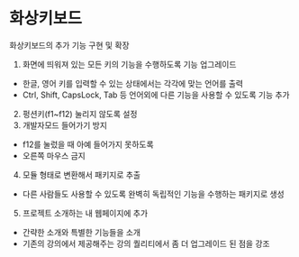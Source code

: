 # 화상키보드

화상키보드의 추가 기능 구현 및 확장

1. 화면에 띄워져 있는 모든 키의 기능을 수행하도록 기능 업그레이드

- 한글, 영어 키를 입력할 수 있는 상태에서는 각각에 맞는 언어를 출력
- Ctrl, Shift, CapsLock, Tab 등 언어외에 다른 기능을 사용할 수 있도록 기능 추가

2. 펑션키(f1~f12) 눌리지 않도록 설정
3. 개발자모드 들어가기 방지

- f12를 눌렀을 때 아예 들어가지 못하도록
- 오른쪽 마우스 금지

4. 모듈 형태로 변환해서 패키지로 추출

- 다른 사람들도 사용할 수 있도록 완벽히 독립적인 기능을 수행하는 패키지로 생성

5. 프로젝트 소개하는 내 웹페이지에 추가

- 간략한 소개와 특별한 기능들을 소개
- 기존의 강의에서 제공해주는 강의 퀄리티에서 좀 더 업그레이드 된 점을 강조
